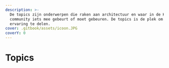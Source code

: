```yaml
---
description: >-
  De topics zijn onderwerpen die raken aan architectuur en waar in de Koppeltaal
  community iets mee gebeurt of moet gebeuren. De topics is de plek om kennis en
  ervaring te delen.
cover: .gitbook/assets/icoon.JPG
coverY: 0
---
```


# Topics

